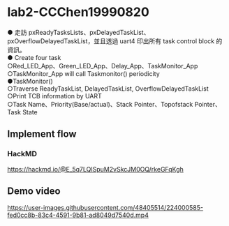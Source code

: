 # lab2-CCChen19990820

● 走訪 pxReadyTasksLists、pxDelayedTaskList、pxOverflowDelayedTaskList，並且透過 uart4 印出所有 task control block 的資訊。  
● Create four task  
  ○Red_LED_App、Green_LED_App、Delay_App、TaskMonitor_App  
  ○TaskMonitor_App will call Taskmonitor() periodicity  
●TaskMonitor()  
  ○Traverse ReadyTaskList, DelayedTaskList, OverflowDelayedTaskList  
  ○Print TCB information by UART  
  ○Task Name、Priority(Base/actual)、Stack Pointer、Topofstack Pointer、Task State  

## Implement flow

### HackMD  
[https://hackmd.io/@E_5q7LQISpuM2vSkcJM0OQ/rkeGFqKgh
](https://hackmd.io/@E_5q7LQISpuM2vSkcJM0OQ/SymJJoFgn)

## Demo video
https://user-images.githubusercontent.com/48405514/224000585-fed0cc8b-83c4-4591-9b81-ad8049d7540d.mp4
